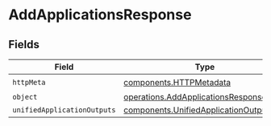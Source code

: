 # AddApplicationsResponse


## Fields

| Field                                                                                            | Type                                                                                             | Required                                                                                         | Description                                                                                      |
| ------------------------------------------------------------------------------------------------ | ------------------------------------------------------------------------------------------------ | ------------------------------------------------------------------------------------------------ | ------------------------------------------------------------------------------------------------ |
| `httpMeta`                                                                                       | [components.HTTPMetadata](../../models/components/httpmetadata.md)                               | :heavy_check_mark:                                                                               | N/A                                                                                              |
| `object`                                                                                         | [operations.AddApplicationsResponseBody](../../models/operations/addapplicationsresponsebody.md) | :heavy_minus_sign:                                                                               | N/A                                                                                              |
| `unifiedApplicationOutputs`                                                                      | [components.UnifiedApplicationOutput](../../models/components/unifiedapplicationoutput.md)[]     | :heavy_minus_sign:                                                                               | N/A                                                                                              |